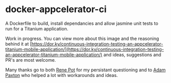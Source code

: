 # docker-appcelerator-ci

A Dockerfile to build, install dependancies and allow jasmine unit tests to run for a Titanium application.

Work in progress. You can view more about this image and the reasoning behind it at [https://dor.ky/continuous-integration-testing-an-appcelerator-titanium-mobile-application/](https://dor.ky/continuous-integration-testing-an-appcelerator-titanium-mobile-application/) and ideas, suggestions and PR's are most welcome.

Many thanks go to both [Rene Pot](https://github.com/topener) for my persistant questioning and to [Adam Paxton](https://github.com/adampax) who helped a lot with workarounds and ideas.
